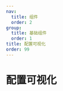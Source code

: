 ```yaml
---
nav:
  title: 组件
  order: 2
group:
  title: 基础组件
  order: 1
title: 配置可视化
order: 99
---
```


# 配置可视化

<code src="../../src/config/index.jsx"></code>
